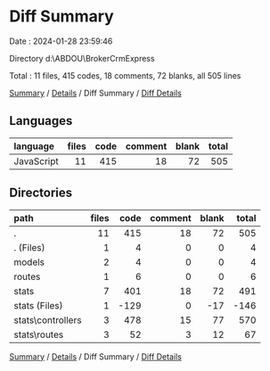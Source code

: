 # Diff Summary

Date : 2024-01-28 23:59:46

Directory d:\\ABDOU\\BrokerCrmExpress

Total : 11 files,  415 codes, 18 comments, 72 blanks, all 505 lines

[Summary](results.md) / [Details](details.md) / Diff Summary / [Diff Details](diff-details.md)

## Languages
| language | files | code | comment | blank | total |
| :--- | ---: | ---: | ---: | ---: | ---: |
| JavaScript | 11 | 415 | 18 | 72 | 505 |

## Directories
| path | files | code | comment | blank | total |
| :--- | ---: | ---: | ---: | ---: | ---: |
| . | 11 | 415 | 18 | 72 | 505 |
| . (Files) | 1 | 4 | 0 | 0 | 4 |
| models | 2 | 4 | 0 | 0 | 4 |
| routes | 1 | 6 | 0 | 0 | 6 |
| stats | 7 | 401 | 18 | 72 | 491 |
| stats (Files) | 1 | -129 | 0 | -17 | -146 |
| stats\\controllers | 3 | 478 | 15 | 77 | 570 |
| stats\\routes | 3 | 52 | 3 | 12 | 67 |

[Summary](results.md) / [Details](details.md) / Diff Summary / [Diff Details](diff-details.md)